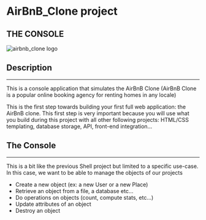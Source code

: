 # AirBnB_Clone project
## THE CONSOLE

<!-- image -->
![airbnb_clone logo](https://s3.amazonaws.com/alx-intranet.hbtn.io/uploads/medias/2018/6/65f4a1dd9c51265f49d0.png?X-Amz-Algorithm=AWS4-HMAC-SHA256&X-Amz-Credential=AKIARDDGGGOUSBVO6H7D%2F20230509%2Fus-east-1%2Fs3%2Faws4_request&X-Amz-Date=20230509T193136Z&X-Amz-Expires=86400&X-Amz-SignedHeaders=host&X-Amz-Signature=c2f3c54a2cce2616d2d5a4fdee12fdc115035f4103c44d4bd5f646590e8a623e)

## Description
---
This is a console application that simulates the AirBnB Clone (AirBnB Clone is a popular online booking agency for renting homes in any locale)

This is the first step towards building your first full web application: the AirBnB clone. This first step is very important because you will use what you build during this project with all other following projects: HTML/CSS templating, database storage, API, front-end integration…

## The Console
---
This is a bit like the previous Shell project but limited to a specific use-case. In this case, we want to be able to manage the objects of our projects

*   Create a new object (ex: a new User or a new Place)
*   Retrieve an object from a file, a database etc...
*   Do operations on objects (count, compute stats, etc...)
*   Update attributes of an object
*   Destroy an object

